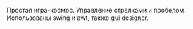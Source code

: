 Простая игра-космос. Управление стрелками и пробелом. Использованы swing и awt, также gui designer.

